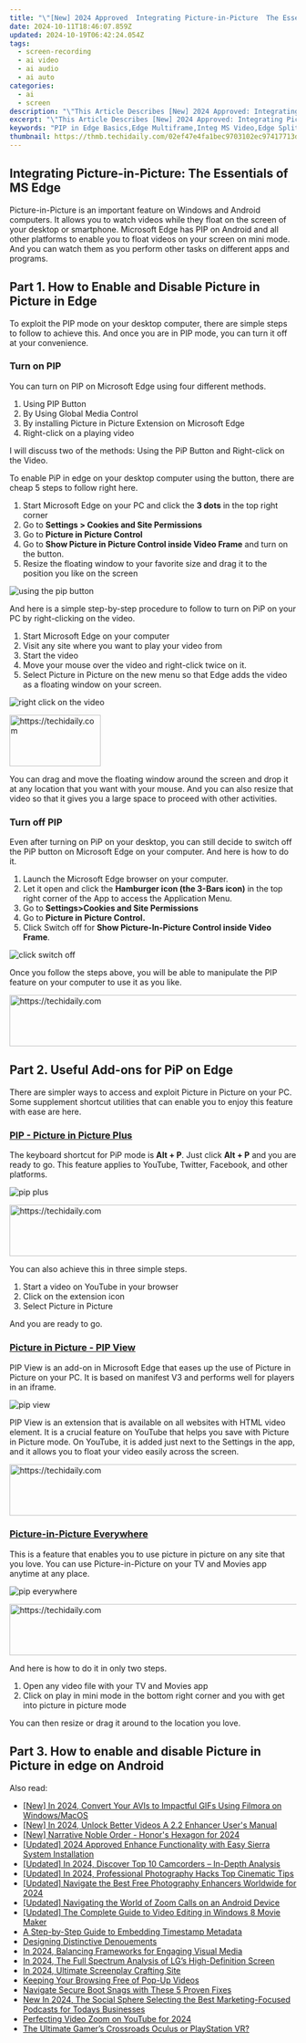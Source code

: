 ```yaml
---
title: "\"[New] 2024 Approved  Integrating Picture-in-Picture  The Essentials of MS Edge\""
date: 2024-10-11T18:46:07.859Z
updated: 2024-10-19T06:42:24.054Z
tags: 
  - screen-recording
  - ai video
  - ai audio
  - ai auto
categories: 
  - ai
  - screen
description: "\"This Article Describes [New] 2024 Approved: Integrating Picture-in-Picture: The Essentials of MS Edge\""
excerpt: "\"This Article Describes [New] 2024 Approved: Integrating Picture-in-Picture: The Essentials of MS Edge\""
keywords: "PIP in Edge Basics,Edge Multiframe,Integ MS Video,Edge Split Screen,MS Edge PictureMode,Edge IntegrationTech,MultitaskingEdgeUI"
thumbnail: https://thmb.techidaily.com/02ef47e4fa1bec9703102ec97417713d4516fad507615fc36a561cee9ad50600.png
---
```


## Integrating Picture-in-Picture: The Essentials of MS Edge

Picture-in-Picture is an important feature on Windows and Android computers. It allows you to watch videos while they float on the screen of your desktop or smartphone. Microsoft Edge has PIP on Android and all other platforms to enable you to float videos on your screen on mini mode. And you can watch them as you perform other tasks on different apps and programs.

## Part 1\. How to Enable and Disable Picture in Picture in Edge

To exploit the PIP mode on your desktop computer, there are simple steps to follow to achieve this. And once you are in PIP mode, you can turn it off at your convenience.

### Turn on PIP

You can turn on PIP on Microsoft Edge using four different methods.

1. Using PIP Button
2. By Using Global Media Control
3. By installing Picture in Picture Extension on Microsoft Edge
4. Right-click on a playing video

I will discuss two of the methods: Using the PiP Button and Right-click on the Video.

To enable PiP in edge on your desktop computer using the button, there are cheap 5 steps to follow right here.

1. Start Microsoft Edge on your PC and click the **3 dots** in the top right corner
2. Go to **Settings > Cookies and Site Permissions**
3. Go to **Picture in Picture Control**
4. Go to **Show Picture in Picture Control inside Video Frame** and turn on the button.
5. Resize the floating window to your favorite size and drag it to the position you like on the screen

![using the pip button](https://images.wondershare.com/filmora/article-images/2022/07/use-pip-on-microsoft-edge-1.jpg)

And here is a simple step-by-step procedure to follow to turn on PiP on your PC by right-clicking on the video.

1. Start Microsoft Edge on your computer
2. Visit any site where you want to play your video from
3. Start the video
4. Move your mouse over the video and right-click twice on it.
5. Select Picture in Picture on the new menu so that Edge adds the video as a floating window on your screen.

![right click on the video](https://images.wondershare.com/filmora/article-images/2022/07/use-pip-on-microsoft-edge-2.jpg)

<!-- affiliate ads begin -->
<a href="https://united.elfm.net/c/5597632/2139558/4704" target="_top" id="2139558">
  <img src="//a.impactradius-go.com/display-ad/4704-2139558" border="0" alt="https://techidaily.com" width="160" height="90"/>
</a>
<img height="0" width="0" src="https://united.elfm.net/i/5597632/2139558/4704" style="position:absolute;visibility:hidden;" border="0" />
<!-- affiliate ads end -->

You can drag and move the floating window around the screen and drop it at any location that you want with your mouse. And you can also resize that video so that it gives you a large space to proceed with other activities.

### Turn off PIP

Even after turning on PiP on your desktop, you can still decide to switch off the PiP button on Microsoft Edge on your computer. And here is how to do it.

1. Launch the Microsoft Edge browser on your computer.
2. Let it open and click the **Hamburger icon (the 3-Bars icon)** in the top right corner of the App to access the Application Menu.
3. Go to **Settings>Cookies and Site Permissions**
4. Go to **Picture in Picture Control.**
5. Click Switch off for **Show Picture-In-Picture Control inside Video Frame**.

![click switch off](https://images.wondershare.com/filmora/article-images/2022/07/use-pip-on-microsoft-edge-3.jpg)

Once you follow the steps above, you will be able to manipulate the PIP feature on your computer to use it as you like.

<!-- affiliate ads begin -->
<a href="https://appsumo.8odi.net/c/5597632/2151894/7443" target="_top" id="2151894">
  <img src="//a.impactradius-go.com/display-ad/7443-2151894" border="0" alt="https://techidaily.com" width="728" height="90"/>
</a>
<img height="0" width="0" src="https://appsumo.8odi.net/i/5597632/2151894/7443" style="position:absolute;visibility:hidden;" border="0" />
<!-- affiliate ads end -->

## Part 2\. Useful Add-ons for PiP on Edge

There are simpler ways to access and exploit Picture in Picture on your PC. Some supplement shortcut utilities that can enable you to enjoy this feature with ease are here.

### [PIP - Picture in Picture Plus](https://microsoftedge.microsoft.com/addons/detail/pip-picture-in-picture-/gokdpnhaggoioddclnnlpjfnkdinjjcc)

The keyboard shortcut for PiP mode is **Alt + P**. Just click **Alt + P** and you are ready to go. This feature applies to YouTube, Twitter, Facebook, and other platforms.

![pip plus](https://images.wondershare.com/filmora/article-images/2022/07/use-pip-on-microsoft-edge-4.jpg)

<!-- affiliate ads begin -->
<a href="https://appsumo.8odi.net/c/5597632/2144279/7443" target="_top" id="2144279">
  <img src="//a.impactradius-go.com/display-ad/7443-2144279" border="0" alt="https://techidaily.com" width="728" height="90"/>
</a>
<img height="0" width="0" src="https://appsumo.8odi.net/i/5597632/2144279/7443" style="position:absolute;visibility:hidden;" border="0" />
<!-- affiliate ads end -->

You can also achieve this in three simple steps.

1. Start a video on YouTube in your browser
2. Click on the extension icon
3. Select Picture in Picture

And you are ready to go.

### [Picture in Picture - PIP View](https://microsoftedge.microsoft.com/addons/detail/picture-in-picture-pip-/ebkloopllebgbjeppnncbekpfcglbcmp?hl=en-US)

PIP View is an add-on in Microsoft Edge that eases up the use of Picture in Picture on your PC. It is based on manifest V3 and performs well for players in an iframe.

![pip view](https://images.wondershare.com/filmora/article-images/2022/07/use-pip-on-microsoft-edge-5.jpg)

PIP View is an extension that is available on all websites with HTML video element. It is a crucial feature on YouTube that helps you save with Picture in Picture mode. On YouTube, it is added just next to the Settings in the app, and it allows you to float your video easily across the screen.

<!-- affiliate ads begin -->
<a href="https://ephamedtechinc.pxf.io/c/5597632/2123511/26400" target="_top" id="2123511">
  <img src="//a.impactradius-go.com/display-ad/26400-2123511" border="0" alt="https://techidaily.com" width="728" height="90"/>
</a>
<img height="0" width="0" src="https://ephamedtechinc.pxf.io/i/5597632/2123511/26400" style="position:absolute;visibility:hidden;" border="0" />
<!-- affiliate ads end -->

### [Picture-in-Picture Everywhere](https://microsoftedge.microsoft.com/addons/detail/pictureinpicture-everyw/cmnlinjalaieggoebkmamaphjghpafhn?hl=en-US)

This is a feature that enables you to use picture in picture on any site that you love. You can use Picture-in-Picture on your TV and Movies app anytime at any place.

![pip everywhere](https://images.wondershare.com/filmora/article-images/2022/07/use-pip-on-microsoft-edge-6.jpg)

<!-- affiliate ads begin -->
<a href="https://appsumo.8odi.net/c/5597632/2118319/7443" target="_top" id="2118319">
  <img src="//a.impactradius-go.com/display-ad/7443-2118319" border="0" alt="https://techidaily.com" width="728" height="90"/>
</a>
<img height="0" width="0" src="https://appsumo.8odi.net/i/5597632/2118319/7443" style="position:absolute;visibility:hidden;" border="0" />
<!-- affiliate ads end -->

And here is how to do it in only two steps.

1. Open any video file with your TV and Movies app
2. Click on play in mini mode in the bottom right corner and you with get into picture in picture mode

You can then resize or drag it around to the location you love.

## Part 3\. How to enable and disable Picture in Picture in edge on Android


<ins class="adsbygoogle"
     style="display:block"
     data-ad-format="autorelaxed"
     data-ad-client="ca-pub-7571918770474297"
     data-ad-slot="1223367746"></ins>



<ins class="adsbygoogle"
     style="display:block"
     data-ad-client="ca-pub-7571918770474297"
     data-ad-slot="8358498916"
     data-ad-format="auto"
     data-full-width-responsive="true"></ins>


<span class="atpl-alsoreadstyle">Also read:</span>
<div><ul>
<li><a href="https://fox-direct.techidaily.com/new-in-2024-convert-your-avis-to-impactful-gifs-using-filmora-on-windowsmacos/"><u>[New] In 2024, Convert Your AVIs to Impactful GIFs Using Filmora on Windows/MacOS</u></a></li>
<li><a href="https://fox-direct.techidaily.com/new-in-2024-unlock-better-videos-a-22-enhancer-users-manual/"><u>[New] In 2024, Unlock Better Videos A 2.2 Enhancer User's Manual</u></a></li>
<li><a href="https://article-tips.techidaily.com/new-narrative-noble-order-honors-hexagon-for-2024/"><u>[New] Narrative Noble Order - Honor's Hexagon for 2024</u></a></li>
<li><a href="https://fox-glue.techidaily.com/updated-2024-approved-enhance-functionality-with-easy-sierra-system-installation/"><u>[Updated] 2024 Approved Enhance Functionality with Easy Sierra System Installation</u></a></li>
<li><a href="https://fox-direct.techidaily.com/updated-in-2024-discover-top-10-camcorders-in-depth-analysis/"><u>[Updated] In 2024, Discover Top 10 Camcorders – In-Depth Analysis</u></a></li>
<li><a href="https://fox-direct.techidaily.com/updated-in-2024-professional-photography-hacks-top-cinematic-tips/"><u>[Updated] In 2024, Professional Photography Hacks Top Cinematic Tips</u></a></li>
<li><a href="https://fox-direct.techidaily.com/updated-navigate-the-best-free-photography-enhancers-worldwide-for-2024/"><u>[Updated] Navigate the Best Free Photography Enhancers Worldwide for 2024</u></a></li>
<li><a href="https://fox-direct.techidaily.com/updated-navigating-the-world-of-zoom-calls-on-an-android-device/"><u>[Updated] Navigating the World of Zoom Calls on an Android Device</u></a></li>
<li><a href="https://article-posts.techidaily.com/updated-the-complete-guide-to-video-editing-in-windows-8-movie-maker/"><u>[Updated] The Complete Guide to Video Editing in Windows 8 Movie Maker</u></a></li>
<li><a href="https://youtube-videos.techidaily.com/a-step-by-step-guide-to-embedding-timestamp-metadata/"><u>A Step-by-Step Guide to Embedding Timestamp Metadata</u></a></li>
<li><a href="https://youtube-video-recordings.techidaily.com/designing-distinctive-denouements/"><u>Designing Distinctive Denouements</u></a></li>
<li><a href="https://fox-direct.techidaily.com/in-2024-balancing-frameworks-for-engaging-visual-media/"><u>In 2024, Balancing Frameworks for Engaging Visual Media</u></a></li>
<li><a href="https://some-guidance.techidaily.com/in-2024-the-full-spectrum-analysis-of-lgs-high-definition-screen/"><u>In 2024, The Full Spectrum Analysis of LG’s High-Definition Screen</u></a></li>
<li><a href="https://fox-direct.techidaily.com/in-2024-ultimate-screenplay-crafting-site/"><u>In 2024, Ultimate Screenplay Crafting Site</u></a></li>
<li><a href="https://facebook-clips.techidaily.com/keeping-your-browsing-free-of-pop-up-videos/"><u>Keeping Your Browsing Free of Pop-Up Videos</u></a></li>
<li><a href="https://windows11.techidaily.com/navigate-secure-boot-snags-with-these-5-proven-fixes/"><u>Navigate Secure Boot Snags with These 5 Proven Fixes</u></a></li>
<li><a href="https://audio-editing.techidaily.com/new-in-2024-the-social-sphere-selecting-the-best-marketing-focused-podcasts-for-todays-businesses/"><u>New In 2024, The Social Sphere Selecting the Best Marketing-Focused Podcasts for Todays Businesses</u></a></li>
<li><a href="https://fox-direct.techidaily.com/perfecting-video-zoom-on-youtube-for-2024/"><u>Perfecting Video Zoom on YouTube for 2024</u></a></li>
<li><a href="https://extra-resources.techidaily.com/the-ultimate-gamers-crossroads-oculus-or-playstation-vr/"><u>The Ultimate Gamer’s Crossroads Oculus or PlayStation VR?</u></a></li>
</ul></div>

